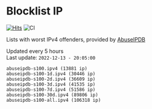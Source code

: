 # Blocklist IP

[![Hits](https://hits.seeyoufarm.com/api/count/incr/badge.svg?url=https%3A%2F%2Fgithub.com%2Fborestad%2Fblocklist-ip%2F&count_bg=%2379C83D&title_bg=%23555555&icon=&icon_color=%23E7E7E7&title=hits&edge_flat=false)](https://hits.seeyoufarm.com)  ![CI](https://img.shields.io/github/workflow/status/borestad/blocklist-ip/CI?style=flat-square)

Lists with worst IPv4 offenders, provided by [AbuseIPDB](https://www.abuseipdb.com/)

<!-- FOOTER-PLACEHOLDER -->
Updated every 5 hours<br>
Last update: `2022-12-13 - 20:05:00`
```
abuseipdb-s100.ipv4 (13881 ip)
abuseipdb-s100-1d.ipv4 (30446 ip)
abuseipdb-s100-2d.ipv4 (36609 ip)
abuseipdb-s100-3d.ipv4 (41535 ip)
abuseipdb-s100-7d.ipv4 (51586 ip)
abuseipdb-s100-30d.ipv4 (89806 ip)
abuseipdb-s100-all.ipv4 (106318 ip)
```
